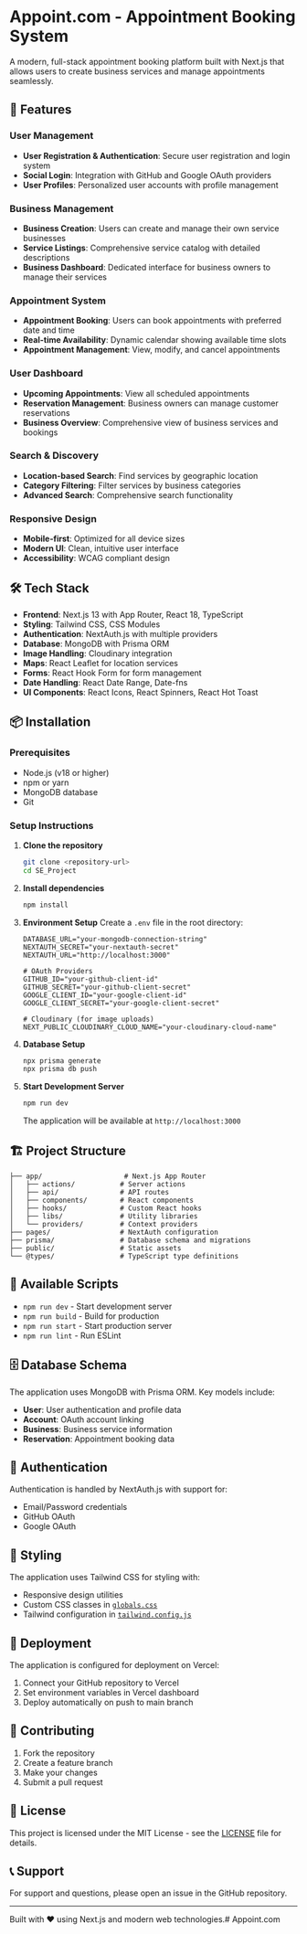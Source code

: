 # Appoint.com - Appointment Booking System

A modern, full-stack appointment booking platform built with Next.js that allows users to create business services and manage appointments seamlessly.

## 🚀 Features

### User Management
- **User Registration & Authentication**: Secure user registration and login system
- **Social Login**: Integration with GitHub and Google OAuth providers
- **User Profiles**: Personalized user accounts with profile management

### Business Management
- **Business Creation**: Users can create and manage their own service businesses
- **Service Listings**: Comprehensive service catalog with detailed descriptions
- **Business Dashboard**: Dedicated interface for business owners to manage their services

### Appointment System
- **Appointment Booking**: Users can book appointments with preferred date and time
- **Real-time Availability**: Dynamic calendar showing available time slots
- **Appointment Management**: View, modify, and cancel appointments

### User Dashboard
- **Upcoming Appointments**: View all scheduled appointments
- **Reservation Management**: Business owners can manage customer reservations
- **Business Overview**: Comprehensive view of business services and bookings

### Search & Discovery
- **Location-based Search**: Find services by geographic location
- **Category Filtering**: Filter services by business categories
- **Advanced Search**: Comprehensive search functionality

### Responsive Design
- **Mobile-first**: Optimized for all device sizes
- **Modern UI**: Clean, intuitive user interface
- **Accessibility**: WCAG compliant design

## 🛠️ Tech Stack

- **Frontend**: Next.js 13 with App Router, React 18, TypeScript
- **Styling**: Tailwind CSS, CSS Modules
- **Authentication**: NextAuth.js with multiple providers
- **Database**: MongoDB with Prisma ORM
- **Image Handling**: Cloudinary integration
- **Maps**: React Leaflet for location services
- **Forms**: React Hook Form for form management
- **Date Handling**: React Date Range, Date-fns
- **UI Components**: React Icons, React Spinners, React Hot Toast

## 📦 Installation

### Prerequisites
- Node.js (v18 or higher)
- npm or yarn
- MongoDB database
- Git

### Setup Instructions

1. **Clone the repository**
   ```bash
   git clone <repository-url>
   cd SE_Project
   ```

2. **Install dependencies**
   ```bash
   npm install
   ```

3. **Environment Setup**
   Create a `.env` file in the root directory:
   ```env
   DATABASE_URL="your-mongodb-connection-string"
   NEXTAUTH_SECRET="your-nextauth-secret"
   NEXTAUTH_URL="http://localhost:3000"
   
   # OAuth Providers
   GITHUB_ID="your-github-client-id"
   GITHUB_SECRET="your-github-client-secret"
   GOOGLE_CLIENT_ID="your-google-client-id"
   GOOGLE_CLIENT_SECRET="your-google-client-secret"
   
   # Cloudinary (for image uploads)
   NEXT_PUBLIC_CLOUDINARY_CLOUD_NAME="your-cloudinary-cloud-name"
   ```

4. **Database Setup**
   ```bash
   npx prisma generate
   npx prisma db push
   ```

5. **Start Development Server**
   ```bash
   npm run dev
   ```

   The application will be available at `http://localhost:3000`

## 🏗️ Project Structure

```
├── app/                    # Next.js App Router
│   ├── actions/           # Server actions
│   ├── api/               # API routes
│   ├── components/        # React components
│   ├── hooks/             # Custom React hooks
│   ├── libs/              # Utility libraries
│   └── providers/         # Context providers
├── pages/                 # NextAuth configuration
├── prisma/                # Database schema and migrations
├── public/                # Static assets
└── @types/                # TypeScript type definitions
```

## 🔧 Available Scripts

- `npm run dev` - Start development server
- `npm run build` - Build for production
- `npm run start` - Start production server
- `npm run lint` - Run ESLint

## 🗄️ Database Schema

The application uses MongoDB with Prisma ORM. Key models include:

- **User**: User authentication and profile data
- **Account**: OAuth account linking
- **Business**: Business service information
- **Reservation**: Appointment booking data

## 🔐 Authentication

Authentication is handled by NextAuth.js with support for:
- Email/Password credentials
- GitHub OAuth
- Google OAuth

## 🎨 Styling

The application uses Tailwind CSS for styling with:
- Responsive design utilities
- Custom CSS classes in [`globals.css`](app/globals.css)
- Tailwind configuration in [`tailwind.config.js`](tailwind.config.js)

## 🚀 Deployment

The application is configured for deployment on Vercel:

1. Connect your GitHub repository to Vercel
2. Set environment variables in Vercel dashboard
3. Deploy automatically on push to main branch

## 🤝 Contributing

1. Fork the repository
2. Create a feature branch
3. Make your changes
4. Submit a pull request

## 📝 License

This project is licensed under the MIT License - see the [LICENSE](LICENSE) file for details.

## 📞 Support

For support and questions, please open an issue in the GitHub repository.

---

Built with ❤️ using Next.js and modern web technologies.#   A p p o i n t . c o m  
 